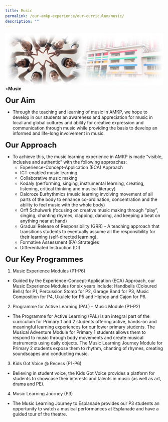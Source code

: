 ```yaml
---
title: Music
permalink: /our-amkp-experience/our-curriculum/music/
description: ""
---
```

![Sub-banner](/images/sub%20banner.jpg)
&gt;**Music**

**<font size="5">Our Aim</font>**
* Through the teaching and learning of music in AMKP, we hope to develop in our students an awareness and appreciation for music in local and global cultures and ability for creative expression and communication through music while providing the basis to develop an informed and life-long involvement in music.

**<font size="5">Our Approach</font>**
* To achieve this, the music learning experience in AMKP is made “visible, inclusive and authentic” with the following approaches:
	* Experience-Concept-Application (ECA) Approach 
	* ICT-enabled music learning 
	* Collaborative music making 
	* Kodaly (performing, singing, instrumental learning, creating, listening, critical thinking and musical literacy) 
	* Dalcroze Eurhythmics (music learning involving movement of all parts of the body to enhance co-ordination, concentration and the ability to feel music with the whole body) 
	* Orff Schulwerk (focusing on creative music making through “play”, singing, chanting rhymes, clapping, dancing, and keeping a beat on anything near at hand)
	* Gradual Release of Responsibility (GRR) - A teaching approach that transitions students to eventually assume all the responsibility for their learning (self-directed learning).
	* Formative Assessment (FA) Strategies 
	* Differentiated Instruction (DI)

**<font size="5">Our Key Programmes</font>**
1. Music Experience Modules (P1-P6) 
* Guided by the Experience-Concept-Application (ECA) Approach, our Music Experience Modules for six years include: Handbells (Coloured Bells) for P1, Percussion Stomp for P2, Garage Band for P3, Music Composition for P4, Ukulele for P5 and Hiphop and Cajon for P6. 

2. Programme for Active Learning (PAL) – Music Module (P1-P2) 
* The Programme for Active Learning (PAL) is an integral part of the curriculum for Primary 1 and 2 students offering active, hands-on and meaningful learning experiences for our lower primary students. The Musical Adventure Module for Primary 1 students allows them to respond to music through body movements and create musical instruments using daily objects. The Music Learning Journey Module for Primary 2 students expose them to rhythm, chanting of rhymes, creating soundscapes and conducting music.

3. Kids Got Voice @ Recess (P1-P6) 
* Believing in student voice, the Kids Got Voice provides a platform for students to showcase their interests and talents in music (as well as art, drama and PE). 

4. Music Learning Journey (P3) 
* The Music Learning Journey to Esplanade provides our P3 students an opportunity to watch a musical performances at Esplanade and have a guided tour of the theatre.